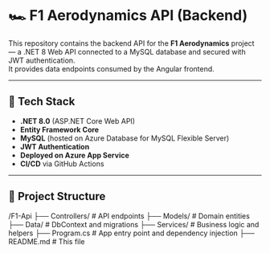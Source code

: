 # 🏎️ F1 Aerodynamics API (Backend)

This repository contains the backend API for the **F1 Aerodynamics** project — a .NET 8 Web API connected to a MySQL database and secured with JWT authentication.  
It provides data endpoints consumed by the Angular frontend.

---

## 🚀 Tech Stack

- **.NET 8.0** (ASP.NET Core Web API)
- **Entity Framework Core**
- **MySQL** (hosted on Azure Database for MySQL Flexible Server)
- **JWT Authentication**
- **Deployed on Azure App Service**
- **CI/CD** via GitHub Actions

---

## 🧱 Project Structure
/F1-Api
 ├── Controllers/           # API endpoints
 ├── Models/                # Domain entities
 ├── Data/                  # DbContext and migrations
 ├── Services/              # Business logic and helpers
 ├── Program.cs             # App entry point and dependency injection
 ├── README.md              # This file

 
